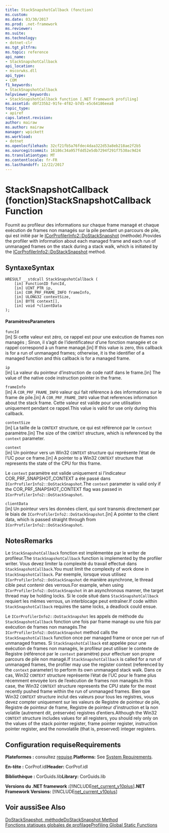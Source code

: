 ```yaml
---
title: StackSnapshotCallback (fonction)
ms.custom: 
ms.date: 03/30/2017
ms.prod: .net-framework
ms.reviewer: 
ms.suite: 
ms.technology:
- dotnet-clr
ms.tgt_pltfrm: 
ms.topic: reference
api_name:
- StackSnapshotCallback
api_location:
- mscorwks.dll
api_type:
- COM
f1_keywords:
- StackSnapshotCallback
helpviewer_keywords:
- StackSnapshotCallback function [.NET Framework profiling]
ms.assetid: d0f235b2-91fe-4f82-b7d5-e5c64186eea8
topic_type:
- apiref
caps.latest.revision: 
author: mairaw
ms.author: mairaw
manager: wpickett
ms.workload:
- dotnet
ms.openlocfilehash: 32cf21fb5a76fdec4daa322d53a8eb218ae2f2b5
ms.sourcegitcommit: 16186c34a957fdd52e5db7294f291f7530ac9d24
ms.translationtype: MT
ms.contentlocale: fr-FR
ms.lasthandoff: 12/22/2017
---
```

# <a name="stacksnapshotcallback-function"></a><span data-ttu-id="3f64d-102">StackSnapshotCallback (fonction)</span><span class="sxs-lookup"><span data-stu-id="3f64d-102">StackSnapshotCallback Function</span></span>
<span data-ttu-id="3f64d-103">Fournit au profileur des informations sur chaque frame managé et chaque exécution de frames non managés sur la pile pendant un parcours de pile, qui est initié par le [ICorProfilerInfo2::DoStackSnapshot](../../../../docs/framework/unmanaged-api/profiling/icorprofilerinfo2-dostacksnapshot-method.md) (méthode).</span><span class="sxs-lookup"><span data-stu-id="3f64d-103">Provides the profiler with information about each managed frame and each run of unmanaged frames on the stack during a stack walk, which is initiated by the [ICorProfilerInfo2::DoStackSnapshot](../../../../docs/framework/unmanaged-api/profiling/icorprofilerinfo2-dostacksnapshot-method.md) method.</span></span>  
  
## <a name="syntax"></a><span data-ttu-id="3f64d-104">Syntaxe</span><span class="sxs-lookup"><span data-stu-id="3f64d-104">Syntax</span></span>  
  
```  
HRESULT __stdcall StackSnapshotCallback (  
    [in] FunctionID funcId,  
    [in] UINT_PTR ip,  
    [in] COR_PRF_FRAME_INFO frameInfo,  
    [in] ULONG32 contextSize,  
    [in] BYTE context[],  
    [in] void *clientData  
);  
```  
  
#### <a name="parameters"></a><span data-ttu-id="3f64d-105">Paramètres</span><span class="sxs-lookup"><span data-stu-id="3f64d-105">Parameters</span></span>  
 `funcId`  
 <span data-ttu-id="3f64d-106">[in] Si cette valeur est zéro, ce rappel est pour une exécution de frames non managés ; Sinon, il s’agit de l’identificateur d’une fonction managée et ce rappel correspond à un frame managé.</span><span class="sxs-lookup"><span data-stu-id="3f64d-106">[in] If this value is zero, this callback is for a run of unmanaged frames; otherwise, it is the identifier of a managed function and this callback is for a managed frame.</span></span>  
  
 `ip`  
 <span data-ttu-id="3f64d-107">[in] La valeur du pointeur d’instruction de code natif dans le frame.</span><span class="sxs-lookup"><span data-stu-id="3f64d-107">[in] The value of the native code instruction pointer in the frame.</span></span>  
  
 `frameInfo`  
 <span data-ttu-id="3f64d-108">[in] A `COR_PRF_FRAME_INFO` valeur qui fait référence à des informations sur le frame de pile.</span><span class="sxs-lookup"><span data-stu-id="3f64d-108">[in] A `COR_PRF_FRAME_INFO` value that references information about the stack frame.</span></span> <span data-ttu-id="3f64d-109">Cette valeur est valide pour une utilisation uniquement pendant ce rappel.</span><span class="sxs-lookup"><span data-stu-id="3f64d-109">This value is valid for use only during this callback.</span></span>  
  
 `contextSize`  
 <span data-ttu-id="3f64d-110">[in] La taille de la `CONTEXT` structure, ce qui est référencé par le `context` paramètre.</span><span class="sxs-lookup"><span data-stu-id="3f64d-110">[in] The size of the `CONTEXT` structure, which is referenced by the `context` parameter.</span></span>  
  
 `context`  
 <span data-ttu-id="3f64d-111">[in] Un pointeur vers un Win32 `CONTEXT` structure qui représente l’état de l’UC pour ce frame.</span><span class="sxs-lookup"><span data-stu-id="3f64d-111">[in] A pointer to a Win32 `CONTEXT` structure that represents the state of the CPU for this frame.</span></span>  
  
 <span data-ttu-id="3f64d-112">Le `context` paramètre est valide uniquement si l’indicateur COR_PRF_SNAPSHOT_CONTEXT a été passé dans `ICorProfilerInfo2::DoStackSnapshot`.</span><span class="sxs-lookup"><span data-stu-id="3f64d-112">The `context` parameter is valid only if the COR_PRF_SNAPSHOT_CONTEXT flag was passed in `ICorProfilerInfo2::DoStackSnapshot`.</span></span>  
  
 `clientData`  
 <span data-ttu-id="3f64d-113">[in] Un pointeur vers les données client, qui sont transmis directement par le biais de `ICorProfilerInfo2::DoStackSnapshot`.</span><span class="sxs-lookup"><span data-stu-id="3f64d-113">[in] A pointer to the client data, which is passed straight through from `ICorProfilerInfo2::DoStackSnapshot`.</span></span>  
  
## <a name="remarks"></a><span data-ttu-id="3f64d-114">Notes</span><span class="sxs-lookup"><span data-stu-id="3f64d-114">Remarks</span></span>  
 <span data-ttu-id="3f64d-115">Le `StackSnapshotCallback` fonction est implémentée par le writer de profileur.</span><span class="sxs-lookup"><span data-stu-id="3f64d-115">The `StackSnapshotCallback` function is implemented by the profiler writer.</span></span> <span data-ttu-id="3f64d-116">Vous devez limiter la complexité du travail effectué dans `StackSnapshotCallback`.</span><span class="sxs-lookup"><span data-stu-id="3f64d-116">You must limit the complexity of work done in `StackSnapshotCallback`.</span></span> <span data-ttu-id="3f64d-117">Par exemple, lorsque vous utilisez `ICorProfilerInfo2::DoStackSnapshot` de manière asynchrone, le thread cible peut contenir des verrous.</span><span class="sxs-lookup"><span data-stu-id="3f64d-117">For example, when using `ICorProfilerInfo2::DoStackSnapshot` in an asynchronous manner, the target thread may be holding locks.</span></span> <span data-ttu-id="3f64d-118">Si le code situé dans `StackSnapshotCallback` requiert les mêmes verrous, un interblocage peut entraîner.</span><span class="sxs-lookup"><span data-stu-id="3f64d-118">If code within `StackSnapshotCallback` requires the same locks, a deadlock could ensue.</span></span>  
  
 <span data-ttu-id="3f64d-119">Le `ICorProfilerInfo2::DoStackSnapshot` les appels de méthode du `StackSnapshotCallback` fonction une fois par frame managé ou une fois par exécution de frames non managés.</span><span class="sxs-lookup"><span data-stu-id="3f64d-119">The `ICorProfilerInfo2::DoStackSnapshot` method calls the `StackSnapshotCallback` function once per managed frame or once per run of unmanaged frames.</span></span> <span data-ttu-id="3f64d-120">Si `StackSnapshotCallback` est appelée pour une exécution de frames non managés, le profileur peut utiliser le contexte de Registre (référencé par le `context` paramètre) pour effectuer son propre parcours de pile non managé.</span><span class="sxs-lookup"><span data-stu-id="3f64d-120">If `StackSnapshotCallback` is called for a run of unmanaged frames, the profiler may use the register context (referenced by the `context` parameter) to perform its own unmanaged stack walk.</span></span> <span data-ttu-id="3f64d-121">Dans ce cas, Win32 `CONTEXT` structure représente l’état de l’UC pour le frame plus récemment envoyée lors de l’exécution de frames non managés.</span><span class="sxs-lookup"><span data-stu-id="3f64d-121">In this case, the Win32 `CONTEXT` structure represents the CPU state for the most recently pushed frame within the run of unmanaged frames.</span></span> <span data-ttu-id="3f64d-122">Bien que Win32 `CONTEXT` structure inclut des valeurs pour tous les registres, vous devez compter uniquement sur les valeurs de Registre de pointeur de pile, Registre de pointeur de frame, Registre de pointeur d’instruction et la non volatile (autrement dit, préservée) registres d’entiers.</span><span class="sxs-lookup"><span data-stu-id="3f64d-122">Although the Win32 `CONTEXT` structure includes values for all registers, you should rely only on the values of the stack pointer register, frame pointer register, instruction pointer register, and the nonvolatile (that is, preserved) integer registers.</span></span>  
  
## <a name="requirements"></a><span data-ttu-id="3f64d-123">Configuration requise</span><span class="sxs-lookup"><span data-stu-id="3f64d-123">Requirements</span></span>  
 <span data-ttu-id="3f64d-124">**Plateformes :** consultez [requise](../../../../docs/framework/get-started/system-requirements.md).</span><span class="sxs-lookup"><span data-stu-id="3f64d-124">**Platforms:** See [System Requirements](../../../../docs/framework/get-started/system-requirements.md).</span></span>  
  
 <span data-ttu-id="3f64d-125">**En-tête :** CorProf.idl</span><span class="sxs-lookup"><span data-stu-id="3f64d-125">**Header:** CorProf.idl</span></span>  
  
 <span data-ttu-id="3f64d-126">**Bibliothèque :** CorGuids.lib</span><span class="sxs-lookup"><span data-stu-id="3f64d-126">**Library:** CorGuids.lib</span></span>  
  
 <span data-ttu-id="3f64d-127">**Versions du .NET framework :**[!INCLUDE[net_current_v10plus](../../../../includes/net-current-v10plus-md.md)]</span><span class="sxs-lookup"><span data-stu-id="3f64d-127">**.NET Framework Versions:** [!INCLUDE[net_current_v10plus](../../../../includes/net-current-v10plus-md.md)]</span></span>  
  
## <a name="see-also"></a><span data-ttu-id="3f64d-128">Voir aussi</span><span class="sxs-lookup"><span data-stu-id="3f64d-128">See Also</span></span>  
 [<span data-ttu-id="3f64d-129">DoStackSnapshot, méthode</span><span class="sxs-lookup"><span data-stu-id="3f64d-129">DoStackSnapshot Method</span></span>](../../../../docs/framework/unmanaged-api/profiling/icorprofilerinfo2-dostacksnapshot-method.md)  
 [<span data-ttu-id="3f64d-130">Fonctions statiques globales de profilage</span><span class="sxs-lookup"><span data-stu-id="3f64d-130">Profiling Global Static Functions</span></span>](../../../../docs/framework/unmanaged-api/profiling/profiling-global-static-functions.md)
